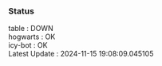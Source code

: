 ### Status


table : DOWN  
hogwarts : OK  
icy-bot : OK  
Latest Update : 2024-11-15 19:08:09.045105
